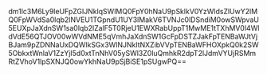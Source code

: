 dm1lc3M6Ly9leUFpZGlJNklqSWlMQ0FpY0hNaU9pSklkV0YzWldsZlUwY2lMQ0FpWVdSa0lqb2lNVEU1TGpndU1UY3lMakV6TVNJc0lDSndiM0owSWpvaU5EUXpJaXdnSW1sa0lqb2lZalF5T0RjeU1EWXRabUppT1MwME1tTXhMV0l4WldVdE56QTJOV00wWVdNME5qVmhJaXdnSW1GcFpDSTZJakFpTENBaWJtVjBJam9pZDNNaUxDQWlkSGx3WlNJNkltNXZibVVpTENBaWFHOXpkQ0k2SW5ObkxtWnlaV1ZzYjI5d0xtTnNhV05ySWl3Z0luQmhkR2dpT2lJdmVYUjRSMmRtZVhoV1lpSXNJQ0owYkhNaU9pSjBiSE1pSUgwPQ==
